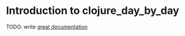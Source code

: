 # Introduction to clojure_day_by_day

TODO: write [great documentation](http://jacobian.org/writing/what-to-write/)
